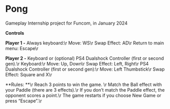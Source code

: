 # Pong
 Gameplay Internship project for Funcom, in January 2024


**Controls**


**Player 1 -** Always keyboard:\r
Move: WS\r
Swap Effect: AD\r
Return to main menu: Escape\r

**Player 2 -** Keyboard or (optional) PS4 Dualshock Controller (first or second gen).\r
Keyboard:\r
Move: Up, Down\r
Swap Effect: Left, Right\r
PS4 Dualshock Controller (first or second gen):\r
Move: Left Thumbstick\r
Swap Effect: Square and X\r

**Rules: **\r
Reach 3 points to win the game. \r
Match the Ball effect with your Paddle (there are 3 effects).\r
If you don’t match the Paddle effect, the opponent scores a point.\r
The game restarts if you choose New Game or press “Escape”.\r
